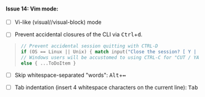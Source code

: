 #### Issue 14: Vim mode:

- [ ] Vi-like (visual//visual-block) mode

- [ ] Prevent accidental closures of the CLI via <kbd>Ctrl</kbd>+<kbd>d</kbd>.

> ```rust
> // Prevent accidental session quitting with CTRL-D
> if (OS == Linux || Unix) { match input("Close the session? [ Y | N ]: ") { ... }
> // Windows users will be accustomed to using CTRL-C for "CUT / YANK"
> else { ...ToDoItem }
> ```

- [ ] Skip whitespace-separated "words": <kbd>Alt</kbd>+<kbd>↔</kbd>

- [ ] Tab indentation (insert 4 whitespace characters on the current line): <kbd>Tab</kdb>
